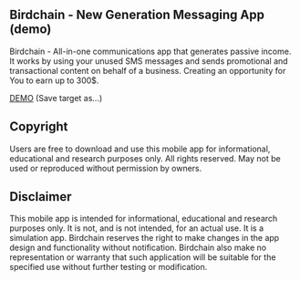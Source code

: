 ## Birdchain - New Generation Messaging App (demo)
Birdchain - All-in-one communications app that generates passive income.  It works by using your unused SMS messages and sends promotional and transactional content on behalf of a business. Creating an opportunity for You to earn up to 300$.

[DEMO](https://www.birdchain.io/static/birdchain-mvp.apk) (Save target as...)

## Copyright
Users are free to download and use this mobile app for informational, educational and research purposes only. All rights reserved. May not be used or reproduced without permission by owners.

## Disclaimer
This mobile app is intended for informational, educational and research purposes only. It is not, and is not intended, for an actual use. It is a simulation app. Birdchain reserves the right to make changes in the app design and functionality without notification. Birdchain also make no representation or warranty that such application will be suitable for the specified use without further testing or modification.
